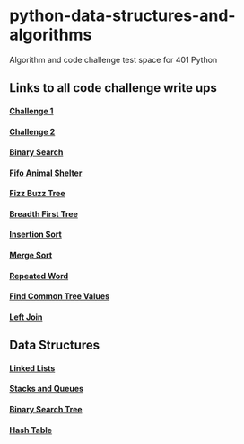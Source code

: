 # python-data-structures-and-algorithms
Algorithm and code challenge test space for 401 Python

## __Links to all code challenge write ups__
#### [Challenge 1](./challenges/ArrayReverse/challenge1.md)
#### [Challenge 2](./challenges/ArrayShift/challenge2.md)
#### [Binary Search](./challenges/ArrayBinarySearch/challenge3.md)
#### [Fifo Animal Shelter](./challenges/fifo_animal_shelter/README.md)
#### [Fizz Buzz Tree](./challenges/fizzbuzz_tree/README.md)
#### [Breadth First Tree](./challenges/breadth_first/README.md)
#### [Insertion Sort](./challenges/insertion_sort/README.md)
#### [Merge Sort](./challenges/merge_sort/README.md)
#### [Repeated Word](./challenges/repeated_word/README.md)
#### [Find Common Tree Values](./challenges/find_common_tree/README.md)
#### [Left Join](./challenges/left_join/README.md)

## __Data Structures__
#### [Linked Lists](./data_structures/linked_list/README.md)
#### [Stacks and Queues](./data_structures/stack-and-queue/README.md)
#### [Binary Search Tree](./data_structures/trees/README.md)
#### [Hash Table](./data_structures/hash_table/README.md)
